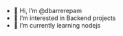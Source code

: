- 👋 Hi, I’m @dbarrerepam
- 👀 I’m interested in Backend projects
- 🌱 I’m currently learning nodejs 


<!---
dbarrerepam/dbarrerepam is a ✨ special ✨ repository because its `README.md` (this file) appears on your GitHub profile.
You can click the Preview link to take a look at your changes.
--->
